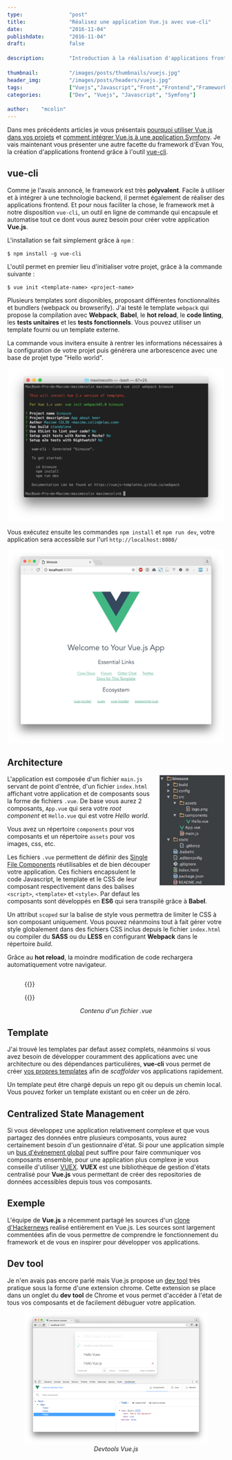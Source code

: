 ```yaml
---
type:               "post"
title:              "Réalisez une application Vue.js avec vue-cli"
date:               "2016-11-04"
publishdate:        "2016-11-04"
draft:              false

description:        "Introduction à la réalisation d'applications frontend avec Vue.js et vue-cli."

thumbnail:          "/images/posts/thumbnails/vuejs.jpg"
header_img:         "/images/posts/headers/vuejs.jpg"
tags:               ["Vuejs","Javascript","Front","Frontend","Framework"]
categories:         ["Dev", "Vuejs", "Javascript", "Symfony"]

author:    "mcolin"
---
```


Dans mes précédents articles je vous présentais [pourquoi utiliser Vue.js dans vos projets](/fr/dev/pourquoi-devriez-vous-utiliser-vue-js-dans-vos-projets/) et [comment intégrer Vue.js à une application Symfony](/fr/dev/comment-integrer-vue-js-application-symfony/). Je vais maintenant vous présenter une autre facette du framework d'Evan You, la création d'applications frontend grâce à l'outil [vue-cli](https://github.com/vuejs/vue-cli).

## vue-cli

Comme je l'avais annoncé, le framework est très **polyvalent**. Facile à utiliser et à intégrer à une technologie backend, il permet également de réaliser des applications frontend. Et pour nous faciliter la chose, le framework met à notre disposition ```vue-cli```, un outil en ligne de commande qui encapsule et automatise tout ce dont vous aurez besoin pour créer votre application **Vue.js**.

L'installation se fait simplement grâce à ```npm``` :

```
$ npm install -g vue-cli
```

L'outil permet en premier lieu d'initialiser votre projet, grâce à la commande suivante :

```
$ vue init <template-name> <project-name>
```

Plusieurs templates sont disponibles, proposant différentes fonctionnalités et bundlers (webpack ou browserify). J'ai testé le template ```webpack``` qui propose la compilation avec **Webpack**, **Babel**, le **hot reload**, le **code linting**, les **tests unitaires** et les **tests fonctionnels**. Vous pouvez utiliser un template fourni ou un template externe.

La commande vous invitera ensuite à rentrer les informations nécessaires à la configuration de votre projet puis générera une arborescence avec une base de projet type "Hello world".

<img src="/images/posts/2016/vuecli-console.jpg" alt="Console" />

Vous exécutez ensuite les commandes ```npm install``` et ```npm run dev```, votre application sera accessible sur l'url ```http://localhost:8080/```

<img src="/images/posts/2016/vuecli-app.jpg" alt="Application" />

## Architecture

<img src="/images/posts/2016/vuecli-tree.jpg" alt="Tree" style="float:right;max-width:30%;margin-left: 20px;margin-bottom: 20px;" />

L'application est composée d'un fichier ```main.js``` servant de point d'entrée, d'un fichier ```index.html``` affichant votre application et de composants sous la forme de fichiers ```.vue```. De base vous aurez 2 composants, ```App.vue``` qui sera votre *root component* et ```Hello.vue``` qui est votre *Hello world*.

Vous avez un répertoire ```components``` pour vos composants et un répertoire ```assets``` pour vos images, css, etc.

Les fichiers ```.vue``` permettent de définir des [Single File Components](https://vuejs.org/guide/single-file-components.html) réutilisables et de bien découper votre application. Ces fichiers encapsulent le code Javascript, le template et le CSS de leur composant respectivement dans des balises ```<script>```, ```<template>``` et ```<style>```. Par defaut les composants sont développés en **ES6** qui sera transpilé grâce à **Babel**.

Un attribut ```scoped``` sur la balise de style vous permettra de limiter le CSS à son composant uniquement. Vous pouvez néanmoins tout à fait gérer votre style globalement dans des fichiers CSS inclus depuis le fichier ```index.html``` ou compiler du **SASS** ou du **LESS** en configurant **Webpack** dans le répertoire *build*.

Grâce au **hot reload**, la moindre modification de code rechargera automatiquement votre navigateur.

<div style="clear:both;"></div>

<figure>
{{<highlight html>}}
<template>
    <div class="hello">
        <h1>{{ msg }}</h1>
    </div>
</template>

<script>
export default {
    name: 'hello',
    data () {
        return {
            msg: 'Welcome to Your Vue.js App'
        }
    }
}
</script>

<style scoped>
h1 {
    font-weight: normal;
}
</style>
{{</highlight>}}
	<figcaption style="text-align: center;font-style: italic;">Contenu d'un fichier .vue</figcaption>
</figure>

## Template

J'ai trouvé les templates par defaut assez complets, néanmoins si vous avez besoin de développer couramment des applications avec une architecture ou des dépendances particulières, **vue-cli** vous permet de créer [vos propres templates](https://github.com/vuejs/vue-cli#custom-templates) afin de *scaffolder* vos applications rapidement.

Un template peut être chargé depuis un repo git ou depuis un chemin local. Vous pouvez forker un template existant ou en créer un de zéro.

## Centralized State Management

Si vous développez une application relativement complexe et que vous partagez des données entre plusieurs composants, vous aurez certainement besoin d'un gestionnaire d'état. Si pour une application simple un [bus d'événement global](https://vuejs.org/v2/guide/components.html#Non-Parent-Child-Communication) peut suffire pour faire communiquer vos composants ensemble, pour une application plus complexe je vous conseille d'utiliser [VUEX](https://github.com/vuejs/vuex). **VUEX** est une bibliothèque de gestion d'états centralisé pour **Vue.js** vous permettant de créer des repositories de données accessibles depuis tous vos composants.

## Exemple

L'équipe de **Vue.js** a récemment partagé les sources d'un [clone d'Hackernews](https://github.com/vuejs/vue-hackernews-2.0) realisé entièrement en Vue.js. Les sources sont largement commentées afin de vous permettre de comprendre le fonctionnement du framework et de vous en inspirer pour développer vos applications.

## Dev tool

Je n'en avais pas encore parlé mais Vue.js propose un [dev tool](https://github.com/vuejs/vue-devtools) très pratique sous la forme d'une extension chrome. Cette extension se place dans un onglet du **dev tool** de Chrome et vous permet d'accéder à l'état de tous vos composants et de facilement débuguer votre application.

<figure>
	<img src="/images/posts/2016/vuecli-devtool.png" alt="Application" />
	<figcaption style="text-align: center;font-style: italic;">Devtools Vue.js</figcaption>
</figure>
